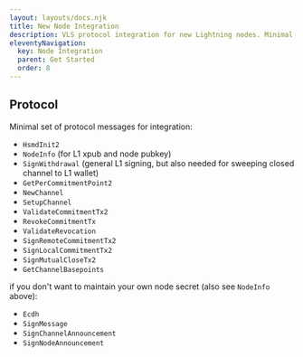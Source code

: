 ```yaml
---
layout: layouts/docs.njk
title: New Node Integration
description: VLS protocol integration for new Lightning nodes. Minimal message set and API requirements for implementing validated signing.
eleventyNavigation:
  key: Node Integration
  parent: Get Started
  order: 8
---
```


## Protocol

Minimal set of protocol messages for integration:

* `HsmdInit2`
* `NodeInfo` (for L1 xpub and node pubkey)
* `SignWithdrawal` (general L1 signing, but also needed for sweeping closed channel to L1 wallet)
* `GetPerCommitmentPoint2`
* `NewChannel`
* `SetupChannel`
* `ValidateCommitmentTx2`
* `RevokeCommitmentTx`
* `ValidateRevocation`
* `SignRemoteCommitmentTx2`
* `SignLocalCommitmentTx2` 
* `SignMutualCloseTx2`
* `GetChannelBasepoints`

if you don't want to maintain your own node secret (also see `NodeInfo` above):

* `Ecdh` 
* `SignMessage` 
* `SignChannelAnnouncement`
* `SignNodeAnnouncement`
